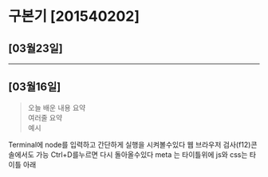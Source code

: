 # 구본기 [201540202]
## [03월23일]

---
## [03월16일]
> 오늘 배운 내용 요약 <br />
> 여러줄 요약<br>
> 예시

Terminal에 node를 입력하고 간단하게 실행을 시켜볼수있다 웹 브라우저 검사(f12)콘솔에서도 가능
Ctrl+D를누르면 다시 돌아올수있다
meta 는 타이틀위에 js와 css는 타이틀 아래 